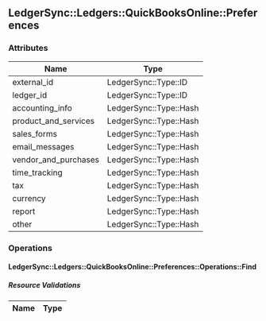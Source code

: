 ## LedgerSync::Ledgers::QuickBooksOnline::Preferences

### Attributes

| Name | Type |
| ---- | ---- |
| external_id | LedgerSync::Type::ID |
| ledger_id | LedgerSync::Type::ID |
| accounting_info | LedgerSync::Type::Hash |
| product_and_services | LedgerSync::Type::Hash |
| sales_forms | LedgerSync::Type::Hash |
| email_messages | LedgerSync::Type::Hash |
| vendor_and_purchases | LedgerSync::Type::Hash |
| time_tracking | LedgerSync::Type::Hash |
| tax | LedgerSync::Type::Hash |
| currency | LedgerSync::Type::Hash |
| report | LedgerSync::Type::Hash |
| other | LedgerSync::Type::Hash |


### Operations

#### LedgerSync::Ledgers::QuickBooksOnline::Preferences::Operations::Find

##### Resource Validations

| Name | Type |
| ---- | ---- |
